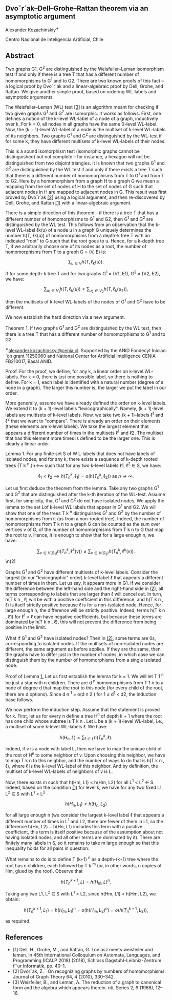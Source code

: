## Dvoˇr´ak–Dell–Grohe–Rattan theorem via an asymptotic argument

Alexander Kozachinskiy<sup>∗</sup>

Centro Nacional de Inteligencia Artificial, Chile

## Abstract

Two graphs G1, G<sup>2</sup> are distinguished by the Weisfeiler–Leman isomorphism test if and only if there is a tree T that has a different number of homomorphisms to G<sup>1</sup> and to G2. There are two known proofs of this fact – a logical proof by Dvoˇr´ak and a linear-algebraic proof by Dell, Grohe, and Rattan. We give another simple proof, based on ordering WL-labels and asymptotic arguments.

The Weisfeiler–Leman (WL) test [\[3\]](#page-2-0) is an algorithm meant for checking if two given graphs G<sup>1</sup> and G<sup>2</sup> are isomorphic. It works as follows. First, one defines a notion of the k-level WL-label of a node of a graph, inductively over k. For k = 0, all nodes in all graphs have the same 0-level WL-label. Now, the (k + 1)-level WL-label of a node is the multiset of k-level WL-labels of its neighbors. Two graphs G<sup>1</sup> and G<sup>2</sup> are distinguished by the WL-test if for some k, they have different multisets of k-level WL-labels of their nodes.

This is a sound isomorphism test (isomorphic graphs cannot be distinguished) but not complete – for instance, a hexagon will not be distinguished from two disjoint triangles. It is known that two graphs G<sup>1</sup> and G<sup>2</sup> are distinguished by the WL test if and only if there exists a tree T such that there is a different number of homomorphisms from T to G<sup>1</sup> and from T to G2. Here by a homomorphism from a graph H to a graph G we mean a mapping from the set of nodes of H to the set of nodes of G such that adjacent nodes in H are mapped to adjacent nodes in G. This result was first proved by Dvoˇr´ak [\[2\]](#page-2-1) using a logical argument, and then re-discovered by Dell, Grohe, and Rattan [\[1\]](#page-2-2) with a linear-algebraic argument.

There is a simple direction of this theorem – if there is a tree T that has a different number of homomorphisms to G<sup>1</sup> and G2, then G<sup>1</sup> and G<sup>2</sup> are distinguished by the WL test. This follows from an observation that the k-level WL-label ℓk(u) of a node u in a graph G uniquely determines the number h(T, ℓk(u)) of homomorphisms from a depth-k tree T with an indicated "root" to G such that the root goes to u. Hence, for a k-depth tree T, if we arbitrarily choose one of its nodes as a root, the number of homomorphisms from T to a graph G = (V, E) is:

$$
\sum_{u\in V}h(T,\ell_k(u)).
$$

If for some depth-k tree T and for two graphs G<sup>1</sup> = (V1, E1), G<sup>2</sup> = (V2, E2), we have:

$$
\sum_{u_1 \in V_1} h(T, \ell_k(u)) \neq \sum_{u_2 \in V_2} h(T, \ell_k(u_2)),
$$

then the multisets of k-level WL-labels of the nodes of G<sup>1</sup> and G<sup>2</sup> have to be different.

We now establish the hard direction via a new argument.

Theorem 1. If two graphs G<sup>1</sup> and G<sup>2</sup> are distinguished by the WL test, then there is a tree T that has a different number of homomorphisms to G<sup>1</sup> and to G2.

<sup>∗</sup>alexander.kozachinskyi@cenia.cl. Supported by the ANID Fondecyt Iniciaci´on grant 11250060 and National Center for Artificial Intelligence CENIA FB210017, Basal ANID.

Proof. For the proof, we define, for any k, a linear order on k-level WL-labels. For k = 0, there is just one possible label, so there is nothing to define. For k = 1, each label is identified with a natural number (degree of a node in a graph). The larger this number is, the larger we put the label in our order.

More generally, assume we have already defined the order on k-level labels. We extend it to (k + 1)-level labels "lexicographically". Namely, (k + 1)-level labels are multisets of k-level labels. Now, we take two (k + 1)-labels ℓ<sup>1</sup> and ℓ<sup>2</sup> that we want to "compare". There is already an order on their elements (these elements are k-level labels). We take the largest element that appears a different number of times in the multisets ℓ<sup>1</sup> and ℓ2. The multiset that has this element more times is defined to be the larger one. This is clearly a linear order.

<span id="page-1-1"></span>Lemma 1. For any finite set S of W L-labels that does not have labels of isolated nodes, and for any k, there exists a sequence of k-depth rooted trees {T k <sup>n</sup> }n→∞ such that for any two k-level labels ℓ1, ℓ<sup>2</sup> ∈ S, we have:

<span id="page-1-2"></span>
$$
\ell_1 < \ell_2 \implies h(T_n^k, \ell_1) = o(h(T_n^k, \ell_2)) \text{ as } n \to \infty. \tag{1}
$$

Let us first deduce the theorem from the lemma. Take any two graphs G<sup>1</sup> and G<sup>2</sup> that are distinguished after the k-th iteration of the WL-test. Assume first, for simplicity, that G<sup>1</sup> and G<sup>2</sup> do not have isolated nodes. We apply the lemma to the set Lof k-level WL labels that appear in G<sup>1</sup> and G2. We will show that one of the trees T k <sup>n</sup> distinguishes G<sup>1</sup> and G<sup>2</sup> by the number of homomorphisms from it (as from a non-rooted tree). Indeed, the number of homomorphisms from T k n to a graph G can be counted as the sum over vertices v of G, of the number of homomorphisms from T k n to G that map the root to v. Hence, it is enough to show that for a large enough n, we have:

<span id="page-1-0"></span>
$$
\sum_{v \in V(G_1)} h(T_n^k, \ell^k(v)) \neq \sum_{v \in V(G_2)} h(T_n^k, \ell^k(v)).
$$
\n(2)

Graphs G<sup>1</sup> and G<sup>2</sup> have different multisets of k-level labels. Consider the largest (in our "lexicographic" order) k-level label ℓ that appears a different number of times in them. Let us say, it appears more in G1. If we consider the difference between the left-hand side and the right-hand side in [\(2\)](#page-1-0), all terms corresponding to labels that are larger than ℓ will cancel out. In turn, h(T k n , ℓ) will be with a positive coefficient in this difference, and h(T k n , ℓ) is itself strictly positive because ℓ is for a non-isolated node. Hence, for large enough n, the difference will be strictly positive. Indeed, terms h(T k n , ℓ1) for ℓ<sup>1</sup> < ℓ can have negative coefficients, but because these terms are dominated by h(T k n , ℓ), this will not prevent the difference from being positive in the limit.

What if G<sup>1</sup> and G<sup>2</sup> have isolated nodes? Then in [\(2\)](#page-1-0), some terms are 0s, corresponding to isolated nodes. If the multisets of non-isolated nodes are different, the same argument as before applies. If they are the same, then the graphs have to differ just in the number of nodes, in which case we can distinguish them by the number of homomorphisms from a single isolated node.

Proof of Lemma [1.](#page-1-1) Let us first establish the lemma for k = 1. We will let T 1 <sup>n</sup> be just a star with n children. There are d <sup>n</sup> homomorphisms from T 1 n to a node of degree d that map the root to this node (for every child of the root, there are d options). Since d n <sup>1</sup> = o(d n 2 ) for 1 ≤ d<sup>1</sup> < d2, the induction base follows.

We now perform the induction step. Assume that the statement is proved for k. First, let us for every n define a tree H<sup>n</sup> of depth k + 1 where the root has one child whose subtree is T k n . Let L be a (k + 1)-level WL-label, i.e., a multiset of some k-level WL-labels ℓ. We have:

$$
h(H_n, L) = \sum_{\ell \in L} h(T_n^k, \ell).
$$

Indeed, if v is a node with label L, then we have to map the unique child of the root of H<sup>n</sup> to some neighbor of v. Upon choosing this neighbor, we have to map T k n to this neighbor, and the number of ways to do that is h(T k n , ℓ), where ℓ is the k-level WL-label of this neighbor. And by definition, the multiset of k-level WL-labels of neighbors of v is L.

Now, there exists m such that h(Hm, L1) < h(Hm, L2) for all L<sup>1</sup> < L<sup>2</sup> ∈ S. Indeed, based on the condition [\(1\)](#page-1-2) for level k, we have for any two fixed L1, L<sup>2</sup> ∈ S with L<sup>1</sup> < L<sup>2</sup>

$$
h(H_n, L_1) < h(H_n, L_2)
$$

for all large enough n (we consider the largest k-level label ℓ that appears a different number of times in L<sup>1</sup> and L2, there are fewer of them in L1, so the difference h(Hn, L2) − h(Hn, L1) includes this term with a positive coefficient, this term is itself positive because of the assumption about not having isolated nodes, and all other terms are dominated by it). There are finitely many labels in S, so it remains to take m large enough so that this inequality holds for all pairs in question.

What remains to do is to define T (k+1) <sup>n</sup> as a depth-(k+1) tree where the root has n children, each followed by T k <sup>m</sup> (or, in other words, n copies of Hm, glued by the root). Observe that

$$
h(T_n^{k+1}, L) = h(H_m, L)^n.
$$

Taking any two L1, L<sup>2</sup> ∈ S with L<sup>1</sup> < L2, since h(Hm, L1) < h(Hm, L2), we obtain:

$$
h(T_n^{k+1}, L_1) = h(H_m, L_1)^n = o(h(H_m, L_2)^n) = o(h(T_n^{k+1}, L_2)),
$$

as required.

## References

- <span id="page-2-2"></span>[1] Dell, H., Grohe, M., and Rattan, G. Lov´asz meets weisfeiler and leman. In 45th International Colloquium on Automata, Languages, and Programming (ICALP 2018) (2018), Schloss Dagstuhl–Leibniz-Zentrum f¨ur Informatik, pp. 40–1.
- <span id="page-2-1"></span>[2] Dvorˇak, Z. ´ On recognizing graphs by numbers of homomorphisms. Journal of Graph Theory 64, 4 (2010), 330–342.
- <span id="page-2-0"></span>[3] Weisfeiler, B., and Leman, A. The reduction of a graph to canonical form and the algebra which appears therein. nti, Series 2, 9 (1968), 12–16.